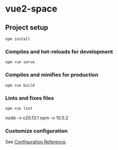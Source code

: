 # vue2-space

## Project setup

```
npm install
```

### Compiles and hot-reloads for development

```
npm run serve
```

### Compiles and minifies for production

```
npm run build
```

### Lints and fixes files

```
npm run lint
```

node -v
v20.13.1
npm -v
10.5.2

### Customize configuration

See [Configuration Reference](https://cli.vuejs.org/config/).
